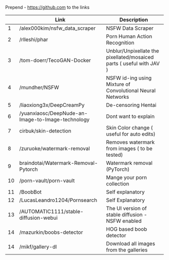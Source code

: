 Prepend - https://github.com to the links 

|| Link      | Description |
|--------| ----------- | ----------- |
|1| /alex000kim/nsfw_data_scraper | NSFW Data Scraper       |
|2| /rlleshi/phar   |  Porn Human Action Recognition        |
|3|/tom-doerr/TecoGAN-Docker|Unblur/Unpixellate the pixellated/mosaiced parts ( useful with JAV )|
|4|  /mundher/NSFW   |   NSFW id-ing using Mixture of Convolutional Neural Networks        |
|5|/liaoxiong3x/DeepCreamPy| De-censoring Hentai | 
|6|  /yuanxiaosc/DeepNude-an-Image-to-Image-technology   | Dont want to explain       |
|7|   cirbuk/skin-detection  |   Skin Color change ( useful for auto edits)        |
|8|  /zuruoke/watermark-removal   |  Removes watermark from images ( to be tested)         |
|9|  braindotai/Watermark-Removal-Pytorch   |    Watermark removal (PyTorch)       |
|10| /porn-vault/porn-vault    |  Mange your porn collection         |
|11| /BoobBot   |    Self explanatory       |
|12| /LucasLeandro1204/Pornsearch  |   Self Explanatory        |
|13|/AUTOMATIC1111/stable-diffusion-webui|The UI version of stable diffusion - NSFW enabled|
|14| /mazurkin/boobs-detector |HOG based boob detector|
|14| /mikf/gallery-dl |Download all images from the galleries |

